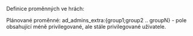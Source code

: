 Definice proměnných ve hrách:

Plánované proměnné:
ad_admins_extra:{group1;group2 .. groupN} - pole obsahující méně privilegované, ale stále privilegované uživatele.